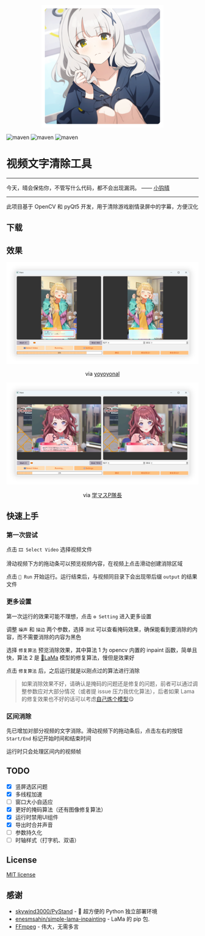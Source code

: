 <div align=center><img width="320" height="320" src="./mdimg/hare_momotalk.png"/></div>

![maven](https://img.shields.io/badge/Python-3.8%2B-blue) 
![maven](https://img.shields.io/badge/OpenCV-4.10.0-yellow) 
![maven](https://img.shields.io/badge/pyQt-5.15.10-red)

# 视频文字清除工具

****

今天，晴会保佑你，不管写什么代码，都不会出现漏洞。 —— [小钩晴](https://static.kivo.wiki/voices/students/%E5%B0%8F%E9%92%A9%20%E6%99%B4/guF8G61lNHMhqdeztHSHTAMMEmCG1qy1.ogg)

****

此项目基于 OpenCV 和 pyQt5 开发，用于清除游戏剧情录屏中的字幕，方便汉化

## 下载



## 效果

![preview](./mdimg/img1.png)

<div align="center">via <a href="https://www.youtube.com/shorts/SDGtdO0WBys">yoyoyonal</a></div>

![preview](./mdimg/img2.png)

<div align="center">via <a href="https://www.youtube.com/watch?v=vdW5AN9-lWk">学マスP隊長</a></div>

## 快速上手

### 第一次尝试

点击 `🎞 Select Video` 选择视频文件

滑动视频下方的拖动条可以预览视频内容，在视频上点击滑动创建消除区域

点击 `🚀 Run` 开始运行。运行结束后，与视频同目录下会出现带后缀 `output` 的结果文件

### 更多设置

第一次运行的效果可能不理想，点击 `⚙️ Setting` 进入更多设置

调整 `噪声` 和 `描边` 两个参数，选择 `测试` 可以查看掩码效果，确保能看到要消除的内容，而不需要消除的内容为黑色

选择 `修复算法` 预览消除效果，其中算法 1 为 opencv 内置的 inpaint 函数，简单且快，算法 2 是 [🦙LaMa](https://github.com/advimman/lama) 模型的修复算法，慢但是效果好

点击 `修复算法` 后，之后运行就是以刚点过的算法进行消除

> 如果消除效果不好，请确认是掩码的问题还是修复的问题，前者可以通过调整参数应对大部分情况（或者提 issue 压力我优化算法），后者如果 Lama 的修复效果也不好的话可以考虑[自己炼个模型](https://github.com/advimman/lama?tab=readme-ov-file#train-and-eval)😋

### 区间消除

先已增加对部分视频的文字消除。滑动视频下的拖动条后，点击左右的按钮 `Start/End` 标记开始时间和结束时间

运行时只会处理区间内的视频帧

## TODO

- [x] 竖屏选区问题
- [x] 多线程加速
- [ ] 窗口大小自适应
- [x] 更好的掩码算法（还有图像修复算法）
- [x] 运行时禁用UI组件
- [x] 导出时合并声音
- [ ] 参数持久化
- [ ] 时轴样式（打字机、双语）

## License

[MIT license](./LICENSE)

## 感谢

- [skywind3000/PyStand](https://github.com/skywind3000/PyStand) - 🚀 超方便的 Python 独立部署环境
- [enesmsahin/simple-lama-inpainting](https://github.com/enesmsahin/simple-lama-inpainting) - LaMa 的 pip 包.
- [FFmpeg](http://ffmpeg.org/) - 伟大，无需多言